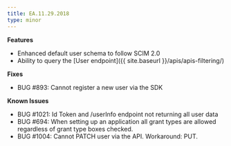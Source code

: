```yaml
---
title: EA.11.29.2018
type: minor
---
```



**Features**
* Enhanced default user schema to follow SCIM 2.0
* Ability to query the [User endpoint]({{ site.baseurl }}/apis/apis-filtering/)


**Fixes**
* BUG #893: Cannot register a new user via the SDK
 

**Known Issues**
* BUG #1021: Id Token and /userInfo endpoint not returning all user data
* BUG #694: When setting up an application all grant types are allowed regardless of grant type boxes checked.
* BUG #1004: Cannot PATCH user via the API. Workaround: PUT.